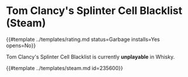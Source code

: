 # Tom Clancy's Splinter Cell Blacklist (Steam)
<!-- script:Aliases [
    "Splinter Cell Blacklist",
    "Splinter Cell: Blacklist"
] -->

{{#template ../templates/rating.md status=Garbage installs=Yes opens=No}}

Tom Clancy's Splinter Cell Blacklist is currently **unplayable** in Whisky.

{{#template ../templates/steam.md id=235600}}
